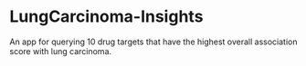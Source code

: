 # LungCarcinoma-Insights
An app for querying 10 drug targets that have the highest overall association score with lung carcinoma.

